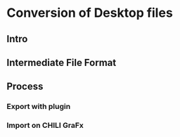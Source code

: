 # Conversion of Desktop files

## Intro

## Intermediate File Format

## Process

### Export with plugin

### Import on CHILI GraFx